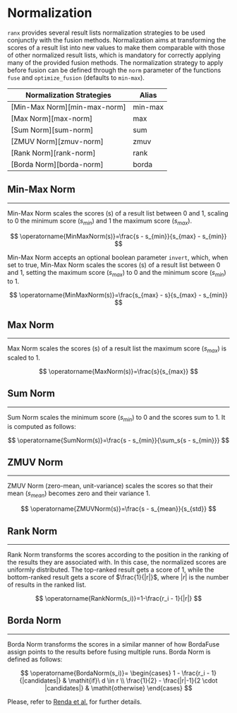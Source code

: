 # Normalization

`ranx` provides several result lists normalization strategies to be used conjunctly with the fusion methods.
Normalization aims at transforming the scores of a result list into new values to make them comparable with those of other normalized result lists, which is mandatory for correctly applying many of the provided fusion methods.
The normalization strategy to apply before fusion can be defined through the `norm` parameter of the functions `fuse` and `optimize_fusion` (defaults to `min-max`).

| **Normalization Strategies**                   | **Alias**         |
|------------------------------------------------|-------------------|
| [Min-Max Norm][min-max-norm]                   | min-max           |
| [Max Norm][max-norm]                           | max               |
| [Sum Norm][sum-norm]                           | sum               |
| [ZMUV Norm][zmuv-norm]                         | zmuv              |
| [Rank Norm][rank-norm]                         | rank              |
| [Borda Norm][borda-norm]                       | borda             |


## Min-Max Norm
---
Min-Max Norm scales the scores (s) of a result list between 0 and 1, scaling to 0 the minimum score ($s_{min}$) and 1 the maximum score ($s_{max}$).

$$
\operatorname{MinMaxNorm(s)}=\frac{s - s_{min}}{s_{max} - s_{min}}
$$

Min-Max Norm accepts an optional boolean parameter `invert`, which, when set to true,
Min-Max Norm scales the scores (s) of a result list between 0 and 1,
setting the maximum score ($s_{max}$) to 0 and the minimum score ($s_{min}$) to 1.

$$
\operatorname{MinMaxNorm(s)}=\frac{s_{max} - s}{s_{max} - s_{min}}
$$

## Max Norm
---
Max Norm scales the scores (s) of a result list the maximum score ($s_{max}$) is scaled to 1.

$$
\operatorname{MaxNorm(s)}=\frac{s}{s_{max}}
$$

## Sum Norm
---
Sum Norm scales the minimum score ($s_{min}$) to 0 and the scores sum to 1. It is computed as follows:

$$
\operatorname{SumNorm(s)}=\frac{s - s_{min}}{\sum_s{s - s_{min}}}
$$

## ZMUV Norm
---
ZMUV Norm (zero-mean, unit-variance) scales the scores so that their mean ($s_{mean}$) becomes zero and their variance 1.

$$
\operatorname{ZMUVNorm(s)}=\frac{s - s_{mean}}{s_{std}}
$$

## Rank Norm
---
Rank Norm transforms the scores according to the position in the ranking of the results they are associated with.
In this case, the normalized scores are uniformly distributed.
The top-ranked result gets a score of 1, while the bottom-ranked result gets a score of $\frac{1}{|r|}$, where $|r|$ is the number of results in the ranked list.

$$
\operatorname{RankNorm(s_i)}=1-\frac{r_i - 1}{|r|}
$$

## Borda Norm
---
Borda Norm transforms the scores in a similar manner of how BordaFuse assign points to the results before fusing multiple runs.
Borda Norm is defined as follows:

$$
\operatorname{BordaNorm(s_i)}=
\begin{cases}
    1 - \frac{r_i - 1}{|candidates|} & \mathit{if}\ d \in r \\
    \frac{1}{2} - \frac{|r|-1}{2 \cdot |candidates|} & \mathit{otherwise}
\end{cases}
$$

Please, refer to [Renda et al.](https://dl.acm.org/doi/10.1145/952532.952698) for further details.